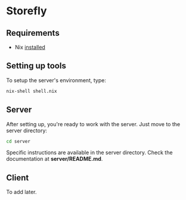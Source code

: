 # Storefly

## Requirements

- Nix [installed](https://nixos.org/download.html)

## Setting up tools

To setup the server's environment, type:

```bash
nix-shell shell.nix
```

## Server

After setting up, you're ready to work with the server. Just move to the server directory:

```bash
cd server
```

Specific instructions are available in the server directory. Check the documentation at **server/README.md**.

## Client

To add later.
